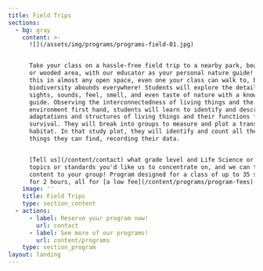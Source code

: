 ```yaml
---
title: Field Trips
sections:
  - bg: gray
    content: >-
      ![](/assets/img/programs/programs-field-01.jpg)


      Take your class on a hassle-free field trip to a nearby park, beach, pond,
      or wooded area, with our educator as your personal nature guide! We can do
      this in almost any open space, even one your class can walk to, because
      biodiversity abounds everywhere! Students will explore the details of the
      sights, sounds, feel, smell, and even taste of nature with a knowledgeable
      guide. Observing the interconnectedness of living things and the
      environment first hand, students will learn to identify and describe
      adaptations and structures of living things and their functions for
      survival. They will break into groups to measure and plot a transect in a
      habitat. In that study plot, they will identify and count all the living
      things they can find, recording their data. 


      [Tell us](/content/contact) what grade level and Life Science or Earth Science
      topics or standards you'd like us to concentrate on, and we can tailor the
      content to your group! Program designed for a class of up to 35 students
      for 2 hours, all for [a low fee](/content/programs/program-fees)!
    image: ''
    title: Field Trips
    type: section_content
  - actions:
      - label: Reserve your program now!
        url: contact
      - label: See more of our programs!
        url: content/programs
    type: section_program
layout: landing
---
```


